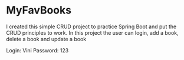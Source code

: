 # MyFavBooks

I created this simple CRUD project to practice Spring Boot and put the CRUD principles to work.
In this project the user can login, add a book, delete a book and update a book

Login: Vini
Password: 123
